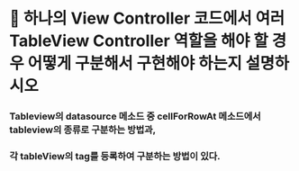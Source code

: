 # 🍎 하나의 View Controller 코드에서 여러 TableView Controller 역할을 해야 할 경우 어떻게 구분해서 구현해야 하는지 설명하시오



### Tableview의 datasource 메소드 중 cellForRowAt 메소드에서 tableview의 종류로 구분하는 방법과,

### 각 tableView의 tag를 등록하여 구분하는 방법이 있다.